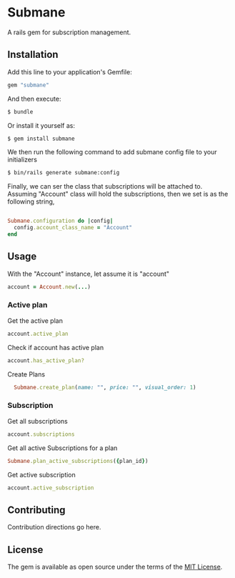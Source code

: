 # Submane
A rails gem for subscription management.


## Installation
Add this line to your application's Gemfile:

```ruby
gem "submane"
```

And then execute:
```bash
$ bundle
```

Or install it yourself as:
```bash
$ gem install submane
```

We then run the following command to add submane config file to your initializers
```bash
$ bin/rails generate submane:config
```

Finally, we can ser the class that subscriptions will be attached to.
Assuming "Account" class will hold the subscriptions, then we set is as the following string,
```ruby

Submane.configuration do |config|
  config.account_class_name = "Account"
end

```

## Usage
With the "Account" instance, let assume it is "account"
```ruby
account = Account.new(...)
```
### Active plan
Get the active plan

```ruby
account.active_plan
```

Check if account has active plan

```ruby
account.has_active_plan?
```
Create Plans
```ruby
  Submane.create_plan(name: "", price: "", visual_order: 1)
```

### Subscription
Get all subscriptions
```ruby
account.subscriptions
```
Get all active Subscriptions for a plan
```ruby
Submane.plan_active_subscriptions({plan_id})
```
Get active subscription
```ruby
account.active_subscription
```

## Contributing
Contribution directions go here.

## License
The gem is available as open source under the terms of the [MIT License](https://opensource.org/licenses/MIT).

